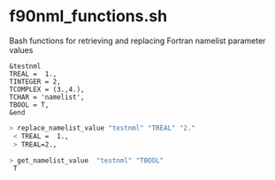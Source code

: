 f90nml_functions.sh
===================

Bash functions for retrieving and replacing Fortran namelist parameter values

```
&testnml
TREAL =  1.,
TINTEGER = 2,
TCOMPLEX = (3.,4.),
TCHAR = 'namelist',
TBOOL = T,
&end
```

```bash
> replace_namelist_value "testnml" "TREAL" "2."
 < TREAL =  1.,
 > TREAL=2.,
```

```bash
> get_namelist_value  "testnml" "TBOOL"
 T
```


